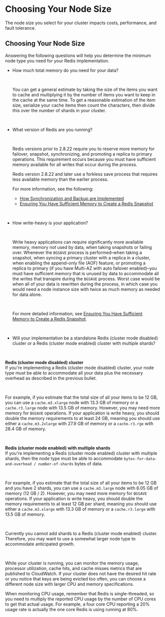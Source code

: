 # Choosing Your Node Size<a name="nodes-select-size"></a>

The node size you select for your cluster impacts costs, performance, and fault tolerance\. 

## Choosing Your Node Size<a name="CacheNodes.SelectSize"></a>

Answering the following questions will help you determine the minimum node type you need for your Redis implementation\.
+ How much total memory do you need for your data?

   

  You can get a general estimate by taking the size of the items you want to cache and multiplying it by the number of items you want to keep in the cache at the same time\. To get a reasonable estimation of the item size, serialize your cache items then count the characters, then divide this over the number of shards in your cluster\.

   
+ What version of Redis are you running?

   

  Redis versions prior to 2\.8\.22 require you to reserve more memory for failover, snapshot, synchronizing, and promoting a replica to primary operations\. This requirement occurs because you must have sufficient memory available for all writes that occur during the process\. 

  Redis version 2\.8\.22 and later use a forkless save process that requires less available memory than the earlier process\.

  For more information, see the following:
  + [How Synchronization and Backup are Implemented](Replication.Redis.Versions.md)
  + [Ensuring You Have Sufficient Memory to Create a Redis Snapshot](BestPractices.BGSAVE.md)

   
+ How write\-heavy is your application?

   

  Write heavy applications can require significantly more available memory, memory not used by data, when taking snapshots or failing over\. Whenever the `BGSAVE` process is performed–when taking a snapshot, when syncing a primary cluster with a replica in a cluster, when enabling the append\-only file \(AOF\) feature, or promoting a replica to primary \(if you have Multi\-AZ with auto failover enabled\)–you must have sufficient memory that is unused by data to accommodate all the writes that transpire during the `BGSAVE` process\. Worst case would be when all of your data is rewritten during the process, in which case you would need a node instance size with twice as much memory as needed for data alone\.

   

  For more detailed information, see [Ensuring You Have Sufficient Memory to Create a Redis Snapshot](BestPractices.BGSAVE.md)\.

   
+ Will your implementation be a standalone Redis \(cluster mode disabled\) cluster or a Redis \(cluster mode enabled\) cluster with multiple shards?

   

**Redis \(cluster mode disabled\) cluster**  
If you're implementing a Redis \(cluster mode disabled\) cluster, your node type must be able to accommodate all your data plus the necessary overhead as described in the previous bullet\.

   

  For example, if you estimate that the total size of all your items to be 12 GB, you can use a `cache.m3.xlarge` node with 13\.3 GB of memory or a `cache.r3.large` node with 13\.5 GB of memory\. However, you may need more memory for `BGSAVE` operations\. If your application is write heavy, you should double the memory requirements to at least 24 GB, meaning you should use either a `cache.m3.2xlarge` with 27\.9 GB of memory or a `cache.r3.rge` with 28\.4 GB of memory\.

   

**Redis \(cluster mode enabled\) with multiple shards**  
If you're implementing a Redis \(cluster mode enabled\) cluster with multiple shards, then the node type must be able to accommodate `bytes-for-data-and-overhead / number-of-shards` bytes of data\.

   

  For example, if you estimate that the total size of all your items to be 12 GB and you have 2 shards, you can use a `cache.m3.large` node with 6\.05 GB of memory \(12 GB / 2\)\. However, you may need more memory for `BGSAVE` operations\. If your application is write heavy, you should double the memory requirements to at least 12 GB per shard, meaning you should use either a `cache.m3.xlarge` with 13\.3 GB of memory or a `cache.r3.large` with 13\.5 GB of memory\.

   

  Currently you cannot add shards to a Redis \(cluster mode enabled\) cluster\. Therefore, you may want to use a somewhat larger node type to accommodate anticipated growth\.

   

While your cluster is running, you can monitor the memory usage, processor utilization, cache hits, and cache misses metrics that are published to CloudWatch\. If your cluster does not have the desired hit rate or you notice that keys are being evicted too often, you can choose a different node size with larger CPU and memory specifications\.

When monitoring CPU usage, remember that Redis is single\-threaded, so you need to multiply the reported CPU usage by the number of CPU cores to get that actual usage\. For example, a four core CPU reporting a 20% usage rate is actually the one core Redis is using running at 80%\.
